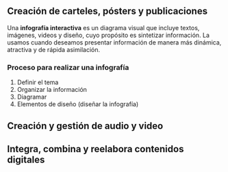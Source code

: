 ## Creación de carteles, pósters y publicaciones

Una **infografía interactiva** es un diagrama visual que incluye textos, imágenes, videos y diseño, cuyo propósito es sintetizar información. La usamos cuando deseamos presentar información de manera más dinámica, atractiva y de rápida asimilación.

### Proceso para realizar una infografía

1. Definir el tema
2. Organizar la información
3. Diagramar
4. Elementos de diseño (diseñar la infografía)

## Creación y gestión de audio y video

## Integra, combina y reelabora contenidos digitales

